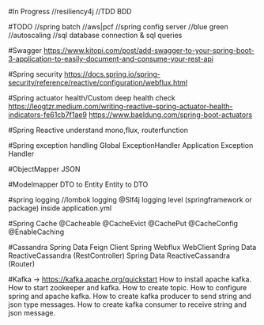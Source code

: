 #In Progress
//resiliency4j
//TDD BDD

#TODO
//spring batch
//aws|pcf
//spring config server
//blue green
//autoscaling
//sql database connection & sql queries

#Swagger
https://www.kitopi.com/post/add-swagger-to-your-spring-boot-3-application-to-easily-document-and-consume-your-rest-api


#Spring security
https://docs.spring.io/spring-security/reference/reactive/configuration/webflux.html

#Spring actuator health/Custom deep health check
https://leogtzr.medium.com/writing-reactive-spring-actuator-health-indicators-fe61cb7f1ae9
https://www.baeldung.com/spring-boot-actuators

#Spring Reactive
understand mono,flux, routerfunction

#Spring exception handling 
Global ExceptionHandler
Application Exception Handler

#ObjectMapper JSON

#Modelmapper
DTO to Entity
Entity to DTO

#spring logging //lombok logging
@Slf4j
logging level (springframework or package) inside application.yml

#Spring Cache
@Cacheable
@CacheEvict
@CachePut
@CacheConfig
@EnableCaching

#Cassandra
Spring Data Feign Client
Spring Webflux WebClient
Spring Data ReactiveCassandra (RestController)
Spring Data ReactiveCassandra (Router)

#Kafka -> https://kafka.apache.org/quickstart
How to install apache kafka.
How to start zookeeper and kafka.
How to create topic.
How to configure spring and apache kafka.
How to create kafka producer to send string and json type messages.
How to create kafka consumer to receive string and json message.